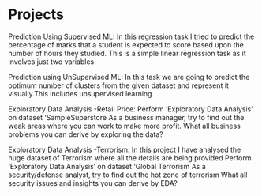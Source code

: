 # Projects
Prediction Using Supervised ML:
In this regression task I tried to predict the percentage of marks that a student is expected to score based upon the number of hours they studied.
This is a simple linear regression task as it involves just two variables. 
   
Prediction using UnSupervised ML:
In this task we are going to predict the optimum number of clusters from the given dataset and represent it visually.This includes unsupervised learning 

Exploratory Data Analysis -Retail Price:
Perform ‘Exploratory Data Analysis’ on dataset ‘SampleSuperstore
As a business manager, try to find out the weak areas where you can work to make more profit.
What all business problems you can derive by exploring the data?

Exploratory Data Analysis -Terrorism:
In this project I have analysed the huge dataset of Terrorism where all the details are being provided
Perform ‘Exploratory Data Analysis’ on dataset ‘Global Terrorism
As a security/defense analyst, try to find out the hot zone of terrorism
What all security issues and insights you can derive by EDA?
   
 
